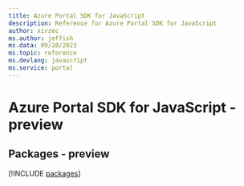 ```yaml
---
title: Azure Portal SDK for JavaScript
description: Reference for Azure Portal SDK for JavaScript
author: xirzec
ms.author: jeffish
ms.data: 09/28/2023
ms.topic: reference
ms.devlang: javascript
ms.service: portal
---
```

# Azure Portal SDK for JavaScript - preview
## Packages - preview
[!INCLUDE [packages](portal-index.md)]